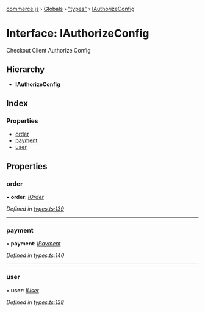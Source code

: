 [commerce.js](../README.md) › [Globals](../globals.md) › ["types"](../modules/_types_.md) › [IAuthorizeConfig](_types_.iauthorizeconfig.md)

# Interface: IAuthorizeConfig

Checkout Client Authorize Config

## Hierarchy

* **IAuthorizeConfig**

## Index

### Properties

* [order](_types_.iauthorizeconfig.md#order)
* [payment](_types_.iauthorizeconfig.md#payment)
* [user](_types_.iauthorizeconfig.md#user)

## Properties

###  order

• **order**: *[IOrder](_types_.iorder.md)*

*Defined in [types.ts:139](https://github.com/shopjs/commerce.js/blob/c24ab5c/src/types.ts#L139)*

___

###  payment

• **payment**: *[IPayment](_types_.ipayment.md)*

*Defined in [types.ts:140](https://github.com/shopjs/commerce.js/blob/c24ab5c/src/types.ts#L140)*

___

###  user

• **user**: *[IUser](_types_.iuser.md)*

*Defined in [types.ts:138](https://github.com/shopjs/commerce.js/blob/c24ab5c/src/types.ts#L138)*
